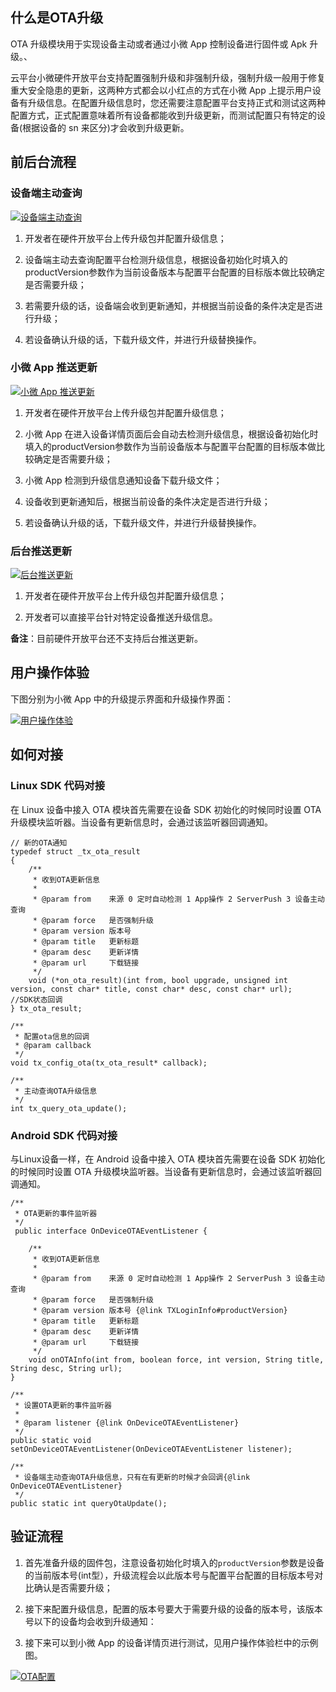 
## 什么是OTA升级
OTA 升级模块用于实现设备主动或者通过小微 App 控制设备进行固件或 Apk 升级。、

云平台小微硬件开放平台支持配置强制升级和非强制升级，强制升级一般用于修复重大安全隐患的更新，这两种方式都会以小红点的方式在小微 App 上提示用户设备有升级信息。在配置升级信息时，您还需要注意配置平台支持正式和测试这两种配置方式，正式配置意味着所有设备都能收到升级更新，而测试配置只有特定的设备(根据设备的 sn 来区分)才会收到升级更新。

## 前后台流程

### 设备端主动查询

[![设备端主动查询](http://imgcache.tce.fsphere.cn/static/qzonestyle.gtimg.cn/qzone/vas/opensns/res/img/ota_1.png)](http://imgcache.tce.fsphere.cn/static/qzonestyle.gtimg.cn/qzone/vas/opensns/res/img/ota_1.png)</div>

1.  开发者在硬件开放平台上传升级包并配置升级信息；

2.  设备端主动去查询配置平台检测升级信息，根据设备初始化时填入的productVersion参数作为当前设备版本与配置平台配置的目标版本做比较确定是否需要升级；

3.  若需要升级的话，设备端会收到更新通知，并根据当前设备的条件决定是否进行升级；

4.  若设备确认升级的话，下载升级文件，并进行升级替换操作。

### 小微 App 推送更新

[![小微 App 推送更新](http://imgcache.tce.fsphere.cn/static/qzonestyle.gtimg.cn/qzone/vas/opensns/res/img/ota_2.png)](http://imgcache.tce.fsphere.cn/static/qzonestyle.gtimg.cn/qzone/vas/opensns/res/img/ota_2.png)

1.  开发者在硬件开放平台上传升级包并配置升级信息；

2.  小微 App 在进入设备详情页面后会自动去检测升级信息，根据设备初始化时填入的productVersion参数作为当前设备版本与配置平台配置的目标版本做比较确定是否需要升级；

3.  小微 App 检测到升级信息通知设备下载升级文件；

4.  设备收到更新通知后，根据当前设备的条件决定是否进行升级；

5.  若设备确认升级的话，下载升级文件，并进行升级替换操作。

### 后台推送更新

[![后台推送更新](http://imgcache.tce.fsphere.cn/static/qzonestyle.gtimg.cn/qzone/vas/opensns/res/img/ota_3.png)](http://imgcache.tce.fsphere.cn/static/qzonestyle.gtimg.cn/qzone/vas/opensns/res/img/ota_3.png)

1.  开发者在硬件开放平台上传升级包并配置升级信息；

2.  开发者可以直接平台针对特定设备推送升级信息。

**备注**：目前硬件开放平台还不支持后台推送更新。

## 用户操作体验

下图分别为小微 App 中的升级提示界面和升级操作界面：

[![用户操作体验](http://imgcache.tce.fsphere.cn/static/qzonestyle.gtimg.cn/qzone/vas/opensns/res/img/ota_4.png)](http://imgcache.tce.fsphere.cn/static/qzonestyle.gtimg.cn/qzone/vas/opensns/res/img/ota_4.png)</div>

## 如何对接

### Linux SDK 代码对接

在 Linux 设备中接入 OTA 模块首先需要在设备 SDK 初始化的时候同时设置 OTA 升级模块监听器。当设备有更新信息时，会通过该监听器回调通知。

```
// 新的OTA通知
typedef struct _tx_ota_result
{
    /**
     * 收到OTA更新信息
     *
     * @param from    来源 0 定时自动检测 1 App操作 2 ServerPush 3 设备主动查询
     * @param force   是否强制升级
     * @param version 版本号
     * @param title   更新标题
     * @param desc    更新详情
     * @param url     下载链接
     */
    void (*on_ota_result)(int from, bool upgrade, unsigned int version, const char* title, const char* desc, const char* url);                  //SDK状态回调
} tx_ota_result;

/**
 * 配置ota信息的回调
 * @param callback
 */
void tx_config_ota(tx_ota_result* callback);

/**
 * 主动查询OTA升级信息
 */
int tx_query_ota_update();
```

### Android SDK 代码对接

与Linux设备一样，在 Android 设备中接入 OTA 模块首先需要在设备 SDK 初始化的时候同时设置 OTA 升级模块监听器。当设备有更新信息时，会通过该监听器回调通知。

```
/**
 * OTA更新的事件监听器
 */
 public interface OnDeviceOTAEventListener {

    /**
     * 收到OTA更新信息
     *
     * @param from    来源 0 定时自动检测 1 App操作 2 ServerPush 3 设备主动查询
     * @param force   是否强制升级
     * @param version 版本号 {@link TXLoginInfo#productVersion}
     * @param title   更新标题
     * @param desc    更新详情
     * @param url     下载链接
     */
    void onOTAInfo(int from, boolean force, int version, String title, String desc, String url);
}

/**
 * 设置OTA更新的事件监听器
 *
 * @param listener {@link OnDeviceOTAEventListener}
 */
public static void setOnDeviceOTAEventListener(OnDeviceOTAEventListener listener);

/**
 * 设备端主动查询OTA升级信息，只有在有更新的时候才会回调{@link OnDeviceOTAEventListener}
 */
public static int queryOtaUpdate();
```

## 验证流程
1.  首先准备升级的固件包，注意设备初始化时填入的`productVersion`参数是设备的当前版本号(int型），升级流程会以此版本号与配置平台配置的目标版本号对比确认是否需要升级；

2. 接下来配置升级信息，配置的版本号要大于需要升级的设备的版本号，该版本号以下的设备均会收到升级通知：

3. 接下来可以到小微 App 的设备详情页进行测试，见用户操作体验栏中的示例图。

[![OTA配置](http://imgcache.tce.fsphere.cn/static/qzonestyle.gtimg.cn/qzone/vas/opensns/res/img/ota_5.png)](http://imgcache.tce.fsphere.cn/static/qzonestyle.gtimg.cn/qzone/vas/opensns/res/img/ota_5.png)
